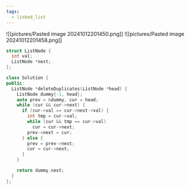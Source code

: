 ```yaml
---
tags:
  - linked_list
---
```

![[pictures/Pasted image 20241012201450.png]]
![[pictures/Pasted image 20241012201458.png]]



```c++
struct ListNode {
  int val;
  ListNode *next;
};

class Solution {
public:
  ListNode *deleteDuplicates(ListNode *head) {
    ListNode dummy{-1, head};
    auto prev = &dummy, cur = head;
    while (cur && cur->next) {
      if (cur->val == cur->next->val) {
        int tmp = cur->val;
        while (cur && tmp == cur->val)
          cur = cur->next;
        prev->next = cur;
      } else {
        prev = prev->next;
        cur = cur->next;
      }
    }

    return dummy.next;
  }
};
```